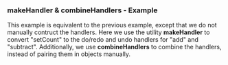 ### makeHandler & combineHandlers - Example

This example is equivalent to the previous example, except that we do not manually contruct the handlers. Here we use the utility **makeHandler** to convert "setCount" to the do/redo and undo handlers for "add" and "subtract". Additionally, we use **combineHandlers** to combine the handlers, instead of pairing them in objects manually.
